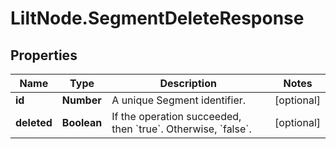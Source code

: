 # LiltNode.SegmentDeleteResponse

## Properties

Name | Type | Description | Notes
------------ | ------------- | ------------- | -------------
**id** | **Number** | A unique Segment identifier. | [optional] 
**deleted** | **Boolean** | If the operation succeeded, then &#x60;true&#x60;. Otherwise, &#x60;false&#x60;. | [optional] 


